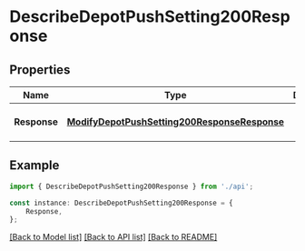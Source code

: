 # DescribeDepotPushSetting200Response


## Properties

Name | Type | Description | Notes
------------ | ------------- | ------------- | -------------
**Response** | [**ModifyDepotPushSetting200ResponseResponse**](ModifyDepotPushSetting200ResponseResponse.md) |  | [optional] [default to undefined]

## Example

```typescript
import { DescribeDepotPushSetting200Response } from './api';

const instance: DescribeDepotPushSetting200Response = {
    Response,
};
```

[[Back to Model list]](../README.md#documentation-for-models) [[Back to API list]](../README.md#documentation-for-api-endpoints) [[Back to README]](../README.md)
